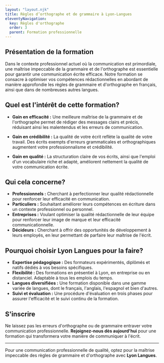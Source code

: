 ```yaml
---
layout: "layout.njk"
title: Règles d’orthographe et de grammaire à Lyon-Langues
eleventyNavigation:
  key: Règles d'orthographe
  order: 3
  parent: Formation professionnelle
---
```


## Présentation de la formation
Dans le contexte professionnel actuel où la communication est primordiale, une maîtrise impeccable de la grammaire et de l'orthographe est essentielle pour garantir une communication écrite efficace. Notre formation se consacre à optimiser vos compétences rédactionnelles en abordant de manière approfondie les règles de grammaire et d'orthographe en français, ainsi que dans de nombreuses autres langues.

## Quel est l'intérêt de cette formation?
- **Gain en efficacité :** Une meilleure maîtrise de la grammaire et de l'orthographe permet de rédiger des messages clairs et précis, réduisant ainsi les malentendus et les erreurs de communication.
  
- **Gain en crédibilité :** La qualité de votre écrit reflète la qualité de votre travail. Des écrits exempts d'erreurs grammaticales et orthographiques augmentent votre professionnalisme et crédibilité.
  
- **Gain en qualité :** La structuration claire de vos écrits, ainsi que l'emploi d'un vocabulaire riche et adapté, améliorent nettement la qualité de votre communication écrite.

## Qui cela concerne?
- **Professionnels :** Cherchant à perfectionner leur qualité rédactionnelle pour renforcer leur efficacité en communication.
- **Particuliers :** Souhaitant améliorer leurs compétences en écriture dans un contexte professionnel ou personnel.
- **Entreprises :** Voulant optimiser la qualité rédactionnelle de leur équipe pour renforcer leur image de marque et leur efficacité communicationnelle.
- **Décideurs :** Cherchant à offrir des opportunités de développement à leurs employés, en leur permettant de parfaire leur maîtrise de l'écrit.

## Pourquoi choisir Lyon Langues pour la faire?
- **Expertise pédagogique :** Des formateurs expérimentés, diplômés et natifs dédiés à vos besoins spécifiques.
- **Flexibilité :** Des formations en présentiel à Lyon, en entreprise ou en distanciel. Adaptable à tous les emplois du temps.
- **Langues diversifiées :** Une formation disponible dans une gamme variée de langues, dont le français, l'anglais, l'espagnol et bien d'autres.
- **Suivi et évaluation :** Une procédure d'évaluation en trois phases pour assurer l'efficacité et le suivi continu de la formation.

## S'inscrire
Ne laissez pas les erreurs d'orthographe ou de grammaire entraver votre communication professionnelle. **Rejoignez-nous dès aujourd'hui** pour une formation qui transformera votre manière de communiquer à l'écrit.

---

Pour une communication professionnelle de qualité, optez pour la maîtrise impeccable des règles de grammaire et d'orthographe avec **Lyon Langues**.